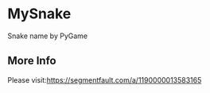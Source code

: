 # MySnake
Snake name by PyGame

## More Info
Please visit:https://segmentfault.com/a/1190000013583165
